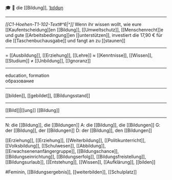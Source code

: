 🎓 🔴 die [[Bildung]], [ˈbɪldʊŋ](https://youglish.com/pronounce/Bildung/german)

---
*[[C1-Hoehen-T1-102-Text#^6|^]]* Wenn ihr wissen wollt, wie eure [[Kaufentscheidung]]en [[Bildung]], [[Umweltschutz]], [[Menschenrecht]]e und gute [[Arbeitsbedingung]]en [[unterstützen]], investiert die 17,90 € für die [[Taschenbuchausgabe]] und fangt an zu [[staunen]]

---
= [[Ausbildung]], [[Erziehung]], [[Lehre]]
≈ [[Kenntnisse]], [[Wissen]], [[Studium]]
≠ [[Unbildung]], [[Ignoranz]]

---
education, formation  
образование

---
[[bilden]], [[gebildet]], [[Bildungsstand]]

---
[[Bild]]|[[ung]]
[[Bildung]]


---
N: die [[Bildung]], die [[Bildungen]]
A: die [[Bildung]], die [[Bildungen]]
G: der [[Bildung]], der [[Bildungen]]
D: der [[Bildung]], den [[Bildungen]]


[[Erzie­hung]], [[Erziehung]], [[Weiterbildung]], [[Politikunterricht]], [[Volksbildung]], [[Schulwesen]], [[Abbildung]], [[Erwachsenenanfängergruppe]], [[Bildungschance]], [[Bildungseinrichtung]], [[Bildungserfolg]], [[Bildungsfreistellung]], [[Bildungsurlaub]], [[Entstehung]], [[Wissen]], [[Aufklärung]], [[bilden]]

#Feminin, [[Bildungsergebnis]], [[weiterbilden]], [[Schulplatz]]